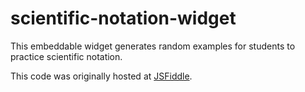 # scientific-notation-widget
This embeddable widget generates random examples for students to practice scientific notation.

This code was originally hosted at <a href="https://jsfiddle.net/horenstein/0pwso84h/" target="_blank">JSFiddle</a>.
